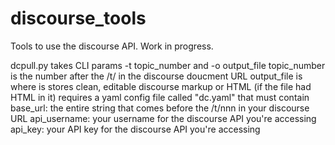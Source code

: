 # discourse_tools
Tools to use the discourse API. Work in progress.

dcpull.py
  takes CLI params -t topic_number and -o output_file
    topic_number is the number after the /t/ in the discourse doucment URL
    output_file is where is stores clean, editable discourse markup or HTML (if the file had HTML in it)
  requires a yaml config file called "dc.yaml" that must contain
    base_url: the entire string that comes before the /t/nnn in your discourse URL
    api_username: your username for the discourse API you're accessing
    api_key: your API key for the discourse API you're accessing
    
    
